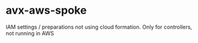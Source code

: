 # avx-aws-spoke

IAM settings / preparations not using cloud formation. Only for controllers, not running in AWS
